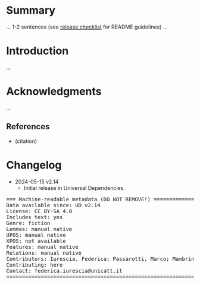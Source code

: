 # Summary

... 1-2 sentences (see [release checklist](http://universaldependencies.org/release_checklist.html#the-readme-file) for README guidelines) ...


# Introduction

...


# Acknowledgments

...

## References

* (citation)


# Changelog

* 2024-05-15 v2.14
  * Initial release in Universal Dependencies.


<pre>
=== Machine-readable metadata (DO NOT REMOVE!) ================================
Data available since: UD v2.14
License: CC BY-SA 4.0
Includes text: yes
Genre: fiction
Lemmas: manual native
UPOS: manual native
XPOS: not available
Features: manual native
Relations: manual native
Contributors: Iurescia, Federica; Passarotti, Marco; Mambrini, Francesco; Moretti, Giovanni; Ruffolo, Paolo
Contributing: here
Contact: federica.iurescia@unicatt.it
===============================================================================
</pre>
